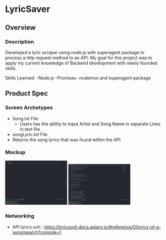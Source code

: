 # LyricSaver

## Overview
### Description

Developed a lyric scraper using node.js with superagent package to process a http request method to an API. My goal for this project was to apply my current knowledge of Backend development with newly founded skills.

Skills Learned:
    -Node.js
    -Promises
    -nodemon and superagent package

## Product Spec

### Screen Archetypes

* Song.txt File
   * Users has the ability to Input Artist and Song Name in separate Lines in text file
* songLyric.txt File
 * Returns the song lyrics that was found within the API

### Mockup
<img src="https://github.com/Angel39706/LyricSaver/blob/main/Images/songFile.png" width ="200"/> <img src= "https://github.com/Angel39706/LyricSaver/blob/main/Images/lyricFile.png" width="200"/>


### Networking
- API lyrics.ovh : https://lyricsovh.docs.apiary.io/#reference/0/lyrics-of-a-song/search?console=1